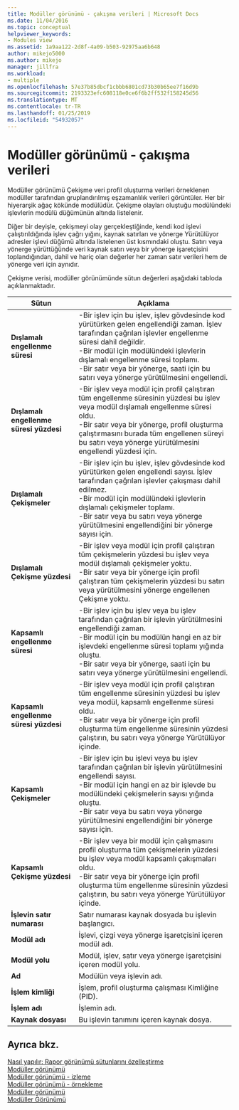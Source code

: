 ```yaml
---
title: Modüller görünümü - çakışma verileri | Microsoft Docs
ms.date: 11/04/2016
ms.topic: conceptual
helpviewer_keywords:
- Modules view
ms.assetid: 1a9aa122-2d8f-4a09-b503-92975aa6b648
author: mikejo5000
ms.author: mikejo
manager: jillfra
ms.workload:
- multiple
ms.openlocfilehash: 57e37b85dbcf1cbbb6801cd73b30b65ee7f16d9b
ms.sourcegitcommit: 2193323efc608118e0ce6f6b2ff532f158245d56
ms.translationtype: MT
ms.contentlocale: tr-TR
ms.lasthandoff: 01/25/2019
ms.locfileid: "54932057"
---
```

# <a name="modules-view---contention-data"></a>Modüller görünümü - çakışma verileri
Modüller görünümü Çekişme veri profil oluşturma verileri örneklenen modüller tarafından gruplandırılmış eşzamanlılık verileri görüntüler. Her bir hiyerarşik ağaç kökünde modülüdür. Çekişme olayları oluştuğu modülündeki işlevlerin modülü düğümünün altında listelenir.  
  
 Diğer bir deyişle, çekişmeyi olay gerçekleştiğinde, kendi kod işlevi çalıştırıldığında işlev çağrı yığını, kaynak satırları ve yönerge Yürütülüyor adresler işlevi düğümü altında listelenen üst kısmındaki oluştu. Satırı veya yönerge yürüttüğünde veri kaynak satırı veya bir yönerge işaretçisini toplandığından, dahil ve hariç olan değerler her zaman satır verileri hem de yönerge veri için aynıdır.  
  
 Çekişme verisi, modüller görünümünde sütun değerleri aşağıdaki tabloda açıklanmaktadır.  
  
|Sütun|Açıklama|  
|------------|-----------------|  
|**Dışlamalı engellenme süresi**|-Bir işlev için bu işlev, işlev gövdesinde kod yürütürken gelen engellendiği zaman. İşlev tarafından çağrılan işlevler engellenme süresi dahil değildir.<br />-Bir modül için modülündeki işlevlerin dışlamalı engellenme süresi toplamı.<br />-Bir satır veya bir yönerge, saati için bu satırı veya yönerge yürütülmesini engellendi.|  
|**Dışlamalı engellenme süresi yüzdesi**|-Bir işlev veya modül için profil çalıştıran tüm engellenme süresinin yüzdesi bu işlev veya modül dışlamalı engellenme süresi oldu.<br />-Bir satır veya bir yönerge, profil oluşturma çalıştırmasını burada tüm engellenen süreyi bu satırı veya yönerge yürütülmesini engellendi yüzdesi için.|  
|**Dışlamalı Çekişmeler**|-Bir işlev için bu işlev, işlev gövdesinde kod yürütürken gelen engellendi sayısı. İşlev tarafından çağrılan işlevler çakışması dahil edilmez.<br />-Bir modül için modülündeki işlevlerin dışlamalı çekişmeler toplamı.<br />-Bir satır veya bu satırı veya yönerge yürütülmesini engellendiğini bir yönerge sayısı için.|  
|**Dışlamalı Çekişme yüzdesi**|-Bir işlev veya modül için profil çalıştıran tüm çekişmelerin yüzdesi bu işlev veya modül dışlamalı çekişmeler yoktu.<br />-Bir satır veya bir yönerge için profil çalıştıran tüm çekişmelerin yüzdesi bu satırı veya yürütülmesini yönerge engellenen Çekişme yoktu.|  
|**Kapsamlı engellenme süresi**|-Bir işlev için bu işlev veya bu işlev tarafından çağrılan bir işlevin yürütülmesini engellendiği zaman.<br />-Bir modül için bu modülün hangi en az bir işlevdeki engellenme süresi toplamı yığında oluştu.<br />-Bir satır veya bir yönerge, saati için bu satırı veya yönerge yürütülmesini engellendi.|  
|**Kapsamlı engellenme süresi yüzdesi**|-Bir işlev veya modül için profil çalıştıran tüm engellenme süresinin yüzdesi bu işlev veya modül, kapsamlı engellenme süresi oldu.<br />-Bir satır veya bir yönerge için profil oluşturma tüm engellenme süresinin yüzdesi çalıştırın, bu satırı veya yönerge Yürütülüyor içinde.|  
|**Kapsamlı Çekişmeler**|-Bir işlev için bu işlevi veya bu işlev tarafından çağrılan bir işlevin yürütülmesini engellendi sayısı.<br />-Bir modül için hangi en az bir işlevde bu modülündeki çekişmelerin sayısı yığında oluştu.<br />-Bir satır veya bu satırı veya yönerge yürütülmesini engellendiğini bir yönerge sayısı için.|  
|**Kapsamlı Çekişme yüzdesi**|-Bir işlev veya bir modül için çalışmasını profil oluşturma tüm çekişmelerin yüzdesi bu işlev veya modül kapsamlı çakışmaları oldu.<br />-Bir satır veya bir yönerge için profil oluşturma tüm engellenme süresinin yüzdesi çalıştırın, bu satırı veya yönerge Yürütülüyor içinde.|  
|**İşlevin satır numarası**|Satır numarası kaynak dosyada bu işlevin başlangıcı.|  
|**Modül adı**|İşlevi, çizgi veya yönerge işaretçisini içeren modül adı.|  
|**Modül yolu**|Modül, işlev, satır veya yönerge işaretçisini içeren modül yolu.|  
|**Ad**|Modülün veya işlevin adı.|  
|**İşlem kimliği**|İşlem, profil oluşturma çalışması Kimliğine (PID).|  
|**İşlem adı**|İşlemin adı.|  
|**Kaynak dosyası**|Bu işlevin tanımını içeren kaynak dosya.|  
  
## <a name="see-also"></a>Ayrıca bkz.  
 [Nasıl yapılır: Rapor görünümü sütunlarını özelleştirme](../profiling/how-to-customize-report-view-columns.md)   
 [Modüller görünümü](../profiling/modules-view.md)   
 [Modüller görünümü - izleme](../profiling/modules-view-dotnet-memory-instrumentation-data.md)   
 [Modüller görünümü - örnekleme](../profiling/modules-view-dotnet-memory-sampling-data.md)   
 [Modüller görünümü](../profiling/modules-view-instrumentation-data.md)   
 [Modüller Görünümü](../profiling/modules-view-sampling-data.md)